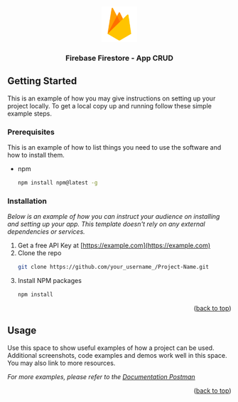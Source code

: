 <!-- PROJECT LOGO -->
<br />
<div align="center">
  <a href="https://github.com/othneildrew/Best-README-Template">
    <img src="src/assets/firebase.png" alt="Logo" width="80" height="80">
  </a>

  <h3 align="center">Firebase Firestore - App CRUD</h3>
</div>

## Getting Started

This is an example of how you may give instructions on setting up your project locally.
To get a local copy up and running follow these simple example steps.

### Prerequisites

This is an example of how to list things you need to use the software and how to install them.

- npm
  ```sh
  npm install npm@latest -g
  ```

### Installation

_Below is an example of how you can instruct your audience on installing and setting up your app. This template doesn't rely on any external dependencies or services._

1. Get a free API Key at [https://example.com](https://example.com)
2. Clone the repo
   ```sh
   git clone https://github.com/your_username_/Project-Name.git
   ```
3. Install NPM packages
   ```sh
   npm install
   ```

<p align="right">(<a href="#readme-top">back to top</a>)</p>

<!-- USAGE EXAMPLES -->

## Usage

Use this space to show useful examples of how a project can be used. Additional screenshots, code examples and demos work well in this space. You may also link to more resources.

_For more examples, please refer to the [Documentation Postman](https://documenter.postman.com/preview/18215063-9a3676a8-50e4-4e33-ac8f-a7fa90954916?environment=&versionTag=latest&apiName=CURRENT&version=latest&documentationLayout=classic-double-column&right-sidebar=303030&top-bar=FFFFFF&highlight=EF5B25)_

<p align="right">(<a href="#readme-top">back to top</a>)</p>
